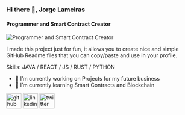 ### Hi there 👋, Jorge Lameiras
#### Programmer and Smart Contract Creator
![Programmer and Smart Contract Creator](https://miro.medium.com/v2/resize:fit:1400/format:webp/1*OBOKSBbLjHpRgQoELX6Ghw.png)

I made this project just for fun, it allows you to create nice and simple GitHub Readme files that you can copy/paste and use in your profile.

Skills: JAVA / REACT / JS / RUST / PYTHON

- 🔭 I’m currently working on Projects for my future business 
- 🌱 I’m currently learning Smart Contracts and Blockchain 


[<img src='https://cdn.jsdelivr.net/npm/simple-icons@3.0.1/icons/github.svg' alt='github' height='40'>](https://github.com/jorgelameiras)  [<img src='https://cdn.jsdelivr.net/npm/simple-icons@3.0.1/icons/linkedin.svg' alt='linkedin' height='40'>](https://www.linkedin.com/in/JorgeLameiras/)  [<img src='https://cdn.jsdelivr.net/npm/simple-icons@3.0.1/icons/twitter.svg' alt='twitter' height='40'>](https://twitter.com/_jorgelameiras_)  

